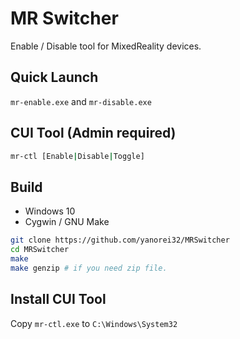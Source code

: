 # MR Switcher

Enable / Disable tool for MixedReality devices.

## Quick Launch
`mr-enable.exe` and `mr-disable.exe`


## CUI Tool (Admin required)
```bat
mr-ctl [Enable|Disable|Toggle]
```

## Build

 - Windows 10
 - Cygwin / GNU Make

```bash
git clone https://github.com/yanorei32/MRSwitcher
cd MRSwitcher
make
make genzip # if you need zip file.
```

## Install CUI Tool
Copy `mr-ctl.exe` to `C:\Windows\System32`

